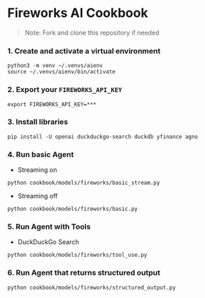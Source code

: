 # Fireworks AI Cookbook

> Note: Fork and clone this repository if needed

### 1. Create and activate a virtual environment

```shell
python3 -m venv ~/.venvs/aienv
source ~/.venvs/aienv/bin/activate
```

### 2. Export your `FIREWORKS_API_KEY`

```shell
export FIREWORKS_API_KEY=***
```

### 3. Install libraries

```shell
pip install -U openai duckduckgo-search duckdb yfinance agno
```

### 4. Run basic Agent

- Streaming on

```shell
python cookbook/models/fireworks/basic_stream.py
```

- Streaming off

```shell
python cookbook/models/fireworks/basic.py
```

### 5. Run Agent with Tools

- DuckDuckGo Search

```shell
python cookbook/models/fireworks/tool_use.py
```


### 6. Run Agent that returns structured output

```shell
python cookbook/models/fireworks/structured_output.py
```


